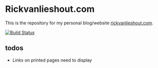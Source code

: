 # Rickvanlieshout.com

This is the repository for my personal blog/website [rickvanlieshout.com](https://rickvanlieshout.com).

[![Build Status](https://ci.mastermindzh.tech/api/badges/Mastermindzh/rickvanlieshout.com/status.svg)](https://ci.mastermindzh.tech/Mastermindzh/rickvanlieshout.com)

## todos

- Links on printed pages need to display
